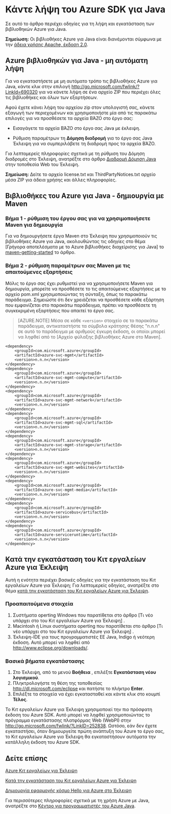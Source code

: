 <properties 
    pageTitle="Κάντε λήψη του Azure SDK για Java" 
    description="Μάθετε πώς μπορείτε να κάνετε λήψη του Azure SDK για Java, με το δείγμα κώδικα που παρέχεται για Maven έργα και βασικά βήματα εγκατάσταση για το Tookit Azure για Έκλειψη." 
    services="" 
    documentationCenter="java" 
    authors="rmcmurray" 
    manager="wpickett" 
    editor=""/>

<tags 
    ms.service="multiple" 
    ms.workload="na" 
    ms.tgt_pltfrm="multiple" 
    ms.devlang="Java" 
    ms.topic="article" 
    ms.date="08/11/2016" 
    ms.author="robmcm"/>

# <a name="download-the-azure-sdk-for-java"></a>Κάντε λήψη του Azure SDK για Java

Σε αυτό το άρθρο περιέχει οδηγίες για τη λήψη και εγκατάσταση των βιβλιοθηκών Azure για Java.

**Σημείωση:** Οι βιβλιοθήκες Azure για Java είναι διανέμονται σύμφωνα με την [άδεια χρήσης Apache, έκδοση 2.0][license].

## <a name="azure-libraries-for-java---manual-download"></a>Azure βιβλιοθηκών για Java - μη αυτόματη λήψη

Για να εγκαταστήσετε με μη αυτόματο τρόπο τις βιβλιοθήκες Azure για Java, κάντε κλικ στην επιλογή <http://go.microsoft.com/fwlink/?LinkId=690320> για να κάνετε λήψη σε ένα αρχείο ZIP που περιέχει όλες τις βιβλιοθήκες και όλων των εξαρτήσεων.

Αφού έχετε κάνει λήψη του αρχείου zip στον υπολογιστή σας, κάνετε εξαγωγή των περιεχομένων και χρησιμοποιήστε μία από τις παρακάτω επιλογές για να προσθέσετε τα αρχεία ΒΆΖΟ στο έργο σας:

* Εισαγάγετε τα αρχεία ΒΆΖΟ στο έργο σας Java με έκλειψη.

* Ρύθμιση παραμέτρων τη **Δόμηση διαδρομή** για το έργο σας Java Έκλειψη για να συμπεριλάβετε τη διαδρομή προς τα αρχεία ΒΆΖΟ.

Για λεπτομερείς πληροφορίες σχετικά με τη ρύθμιση του Δόμηση διαδρομές στο Έκλειψη, ανατρέξτε στο άρθρο [Διαδρομή Δόμηση Java] στην τοποθεσία Web του Έκλειψη.

**Σημείωση:** Δείτε το αρχείο license.txt και ThirdPartyNotices.txt αρχείο μέσα ZIP για άδεια χρήσης και άλλες πληροφορίες.

## <a name="azure-libraries-for-java---building-with-maven"></a>Βιβλιοθήκες του Azure για Java - δημιουργία με Maven

### <a name="step-1---set-up-your-project-to-use-maven-for-build"></a>Βήμα 1 - ρύθμιση του έργου σας για να χρησιμοποιήσετε Maven για δημιουργία

Για να δημιουργήσετε έργα Maven στο Έκλειψη που χρησιμοποιούν τις βιβλιοθήκες Azure για Java, ακολουθώντας τις οδηγίες στο θέμα [Γρήγορα αποτελέσματα με το Azure βιβλιοθήκες διαχείρισης για Java] το[ maven-getting-started] το άρθρο. 

### <a name="step-2---configure-your-maven-settings-with-the-requisite-dependencies"></a>Βήμα 2 - ρύθμιση παραμέτρων σας Maven με τις απαιτούμενες εξαρτήσεις

Μόλις το έργο σας έχει ρυθμιστεί για να χρησιμοποιήσετε Maven για δημιουργία, μπορείτε να προσθέσετε το τις απαιτούμενες εξαρτήσεις με το αρχείο pom.xml χρησιμοποιώντας τη σύνταξη, όπως το παρακάτω παράδειγμα. Σημειώστε ότι δεν χρειάζεται να προσθέσετε κάθε εξάρτηση που εμφανίζεται στο παρακάτω παράδειγμα, πρέπει να προσθέσετε τη συγκεκριμένη εξαρτήσεις που απαιτεί το έργο σας.

> [AZURE.NOTE] Μέσα σε κάθε `<version>` στοιχείο σε το παρακάτω παράδειγμα, αντικαταστήστε τα σύμβολα κράτησης θέσης "n.n.n" σε αυτό το παράδειγμα με αριθμούς έγκυρη έκδοση, οι οποίοι μπορεί να ληφθεί από το [Αρχείο φύλαξης βιβλιοθήκες Azure στο Maven].

    <dependency>
        <groupId>com.microsoft.azure</groupId>
        <artifactId>azure-svc-mgmt</artifactId>
        <version>n.n.n</version>
    </dependency>
    <dependency>
        <groupId>com.microsoft.azure</groupId>
        <artifactId>azure-svc-mgmt-compute</artifactId>
        <version>n.n.n</version>
    </dependency>
    <dependency>
        <groupId>com.microsoft.azure</groupId>
        <artifactId>azure-svc-mgmt-network</artifactId>
        <version>n.n.n</version>
    </dependency>
    <dependency>
        <groupId>com.microsoft.azure</groupId>
        <artifactId>azure-svc-mgmt-sql</artifactId>
        <version>n.n.n</version>
    </dependency>
    <dependency>
        <groupId>com.microsoft.azure</groupId>
        <artifactId>azure-svc-mgmt-storage</artifactId>
        <version>n.n.n</version>
    </dependency>
    <dependency>
        <groupId>com.microsoft.azure</groupId>
        <artifactId>azure-svc-mgmt-websites</artifactId>
        <version>n.n.n</version>
    </dependency>
    <dependency>
        <groupId>com.microsoft.azure</groupId>
        <artifactId>azure-svc-mgmt-media</artifactId>
        <version>n.n.n</version>
    </dependency>
    <dependency>
        <groupId>com.microsoft.azure</groupId>
        <artifactId>azure-servicebus</artifactId>
        <version>n.n.n</version>
    </dependency>
    <dependency>
        <groupId>com.microsoft.azure</groupId>
        <artifactId>azure-serviceruntime</artifactId>
        <version>n.n.n</version>
    </dependency>

## <a name="installing-the-azure-toolkit-for-eclipse"></a>Κατά την εγκατάσταση του Κιτ εργαλείων Azure για Έκλειψη

Αυτή η ενότητα περιέχει βασικές οδηγίες για την εγκατάσταση του Κιτ εργαλείων Azure για Έκλειψη; Για λεπτομερείς οδηγίες, ανατρέξτε στο θέμα [κατά την εγκατάσταση του Κιτ εργαλείων Azure για Έκλειψη].

### <a name="prerequisites"></a>Προαπαιτούμενα στοιχεία

1. Συστήματα operting Windows που παρατίθεται στο άρθρο [Τι νέο υπάρχει στο του Κιτ εργαλείων Azure για Έκλειψη] .
1. Macintosh ή Linux συστήματα operting που παρατίθεται στο άρθρο [Τι νέο υπάρχει στο του Κιτ εργαλείων Azure για Έκλειψη] .
1. Έκλειψη-IDE για τους προγραμματιστές ΕΕ Java, Indigo ή νεότερη έκδοση. Αυτό μπορεί να ληφθεί από <http://www.eclipse.org/downloads/>.

### <a name="basic-installation-steps"></a>Βασικά βήματα εγκατάστασης

1. Στο Έκλειψη, από το μενού **Βοήθεια** , επιλέξτε **Εγκατάσταση νέου λογισμικού**.
1. Πληκτρολογήστε τη θέση της τοποθεσίας <http://dl.microsoft.com/eclipse> και πατήστε το πλήκτρο **Enter**.
1. Επιλέξτε τα στοιχεία να έχει εγκατασταθεί και κάντε κλικ στο κουμπί **Τέλος**.

Το Κιτ εργαλείων Azure για Έκλειψη χρησιμοποιεί την πιο πρόσφατη έκδοση του Azure SDK. Αυτό μπορεί να ληφθεί χρησιμοποιώντας το πρόγραμμα εγκατάστασης πλατφόρμας Web (WebPI) στην <http://go.microsoft.com/fwlink/?LinkID=252838>. Ωστόσο, εάν δεν έχετε εγκαταστήσει, όταν δημιουργείτε πρώτη ανάπτυξη του Azure το έργο σας, το Κιτ εργαλείων Azure για Έκλειψη θα εγκαταστήσουν αυτόματα την κατάλληλη έκδοση του Azure SDK.

## <a name="see-also"></a>Δείτε επίσης

[Azure Κιτ εργαλείων για Έκλειψη]

[Κατά την εγκατάσταση του Κιτ εργαλείων Azure για Έκλειψη] 

[Δημιουργία εφαρμογής κόσμο Hello για Azure στο Έκλειψη]

Για περισσότερες πληροφορίες σχετικά με τη χρήση Azure με Java, ανατρέξτε στο [Κέντρο για προγραμματιστές του Azure Java].

<!-- URL List -->

[Κέντρο για προγραμματιστές του Azure Java]: http://go.microsoft.com/fwlink/?LinkID=699547
[Αρχείο φύλαξης Azure βιβλιοθήκες στο Maven]: http://go.microsoft.com/fwlink/?LinkID=286274
[Azure Κιτ εργαλείων για Έκλειψη]: http://go.microsoft.com/fwlink/?LinkID=699529
[Δημιουργία εφαρμογής κόσμο Hello για Azure στο Έκλειψη]: http://go.microsoft.com/fwlink/?LinkID=699533
[Κατά την εγκατάσταση του Κιτ εργαλείων Azure για Έκλειψη]: http://go.microsoft.com/fwlink/?LinkId=699546
[Διαδρομή Δόμηση Java]: http://help.eclipse.org/luna/index.jsp?topic=%2Forg.eclipse.jdt.doc.user%2Freference%2Fref-properties-build-path.htm
[license]: http://www.apache.org/licenses/LICENSE-2.0.html
[maven-getting-started]: http://go.microsoft.com/fwlink/?LinkID=622998
[zip-download]: http://go.microsoft.com/fwlink/?LinkId=690320
[Τι νέο υπάρχει στο του Azure Κιτ εργαλείων για Έκλειψη]: http://go.microsoft.com/fwlink/?LinkId=690333
